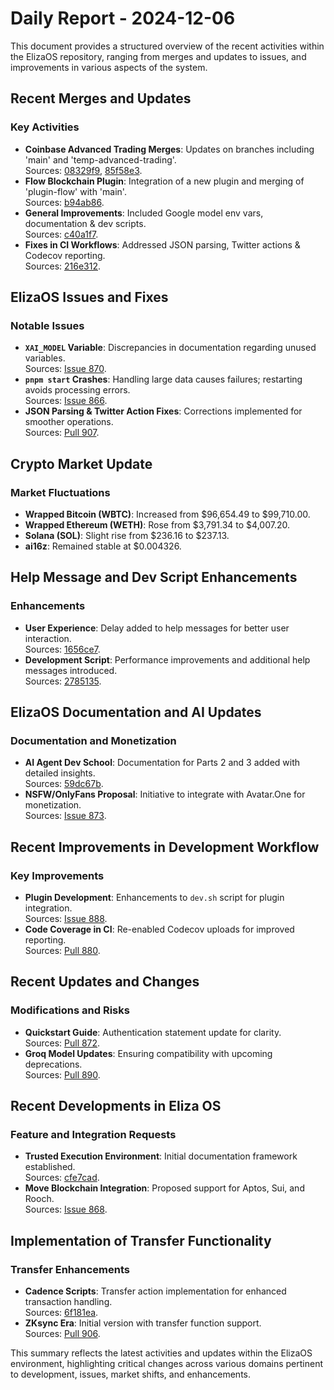 # Daily Report - 2024-12-06

This document provides a structured overview of the recent activities within the ElizaOS repository, ranging from merges and updates to issues, and improvements in various aspects of the system.

## Recent Merges and Updates

### Key Activities

- **Coinbase Advanced Trading Merges**: Updates on branches including 'main' and 'temp-advanced-trading'.  
  Sources: [08329f9](https://github.com/elizaOS/eliza/commit/08329f9db54984facd326b6cdbb1ef47b09c830d), [85f58e3](https://github.com/elizaOS/eliza/commit/85f58e3fd33eecb41f824f4f41651fba62fc7f73).
- **Flow Blockchain Plugin**: Integration of a new plugin and merging of 'plugin-flow' with 'main'.  
  Sources: [b94ab86](https://github.com/elizaOS/eliza/commit/b94ab86bfa89f021e155cef7d37aba17712ff4ff).
- **General Improvements**: Included Google model env vars, documentation & dev scripts.  
  Sources: [c40a1f7](https://github.com/elizaOS/eliza/commit/c40a1f785c578f2c4e1dff28d010a4e03995a68c).
- **Fixes in CI Workflows**: Addressed JSON parsing, Twitter actions & Codecov reporting.  
  Sources: [216e312](https://github.com/elizaOS/eliza/commit/216e3127ca77060bebc3765a032f96b9a441e4ab).

## ElizaOS Issues and Fixes

### Notable Issues

- **`XAI_MODEL` Variable**: Discrepancies in documentation regarding unused variables.  
  Sources: [Issue 870](https://github.com/elizaOS/eliza/issues/870).
- **`pnpm start` Crashes**: Handling large data causes failures; restarting avoids processing errors.  
  Sources: [Issue 866](https://github.com/elizaOS/eliza/issues/866).
- **JSON Parsing & Twitter Action Fixes**: Corrections implemented for smoother operations.  
  Sources: [Pull 907](https://github.com/elizaOS/eliza/pull/907).

## Crypto Market Update

### Market Fluctuations

- **Wrapped Bitcoin (WBTC)**: Increased from $96,654.49 to $99,710.00.
- **Wrapped Ethereum (WETH)**: Rose from $3,791.34 to $4,007.20.
- **Solana (SOL)**: Slight rise from $236.16 to $237.13.
- **ai16z**: Remained stable at $0.004326.

## Help Message and Dev Script Enhancements

### Enhancements

- **User Experience**: Delay added to help messages for better user interaction.  
  Sources: [1656ce7](https://github.com/elizaOS/eliza/commit/1656ce786d1b0a9be1efccd3f2f82af2db4077b1).
- **Development Script**: Performance improvements and additional help messages introduced.  
  Sources: [2785135](https://github.com/elizaOS/eliza/commit/2785135d8524045f65c78ad724b077299033b238).

## ElizaOS Documentation and AI Updates

### Documentation and Monetization

- **AI Agent Dev School**: Documentation for Parts 2 and 3 added with detailed insights.  
  Sources: [59dc67b](https://github.com/elizaOS/eliza/commit/59dc67b3f526edacac1c2e459c9079f3a6a41b49).
- **NSFW/OnlyFans Proposal**: Initiative to integrate with Avatar.One for monetization.  
  Sources: [Issue 873](https://github.com/elizaOS/eliza/issues/873).

## Recent Improvements in Development Workflow

### Key Improvements

- **Plugin Development**: Enhancements to `dev.sh` script for plugin integration.  
  Sources: [Issue 888](https://github.com/elizaOS/eliza/issues/888).
- **Code Coverage in CI**: Re-enabled Codecov uploads for improved reporting.  
  Sources: [Pull 880](https://github.com/elizaOS/eliza/pull/880).

## Recent Updates and Changes

### Modifications and Risks

- **Quickstart Guide**: Authentication statement update for clarity.  
  Sources: [Pull 872](https://github.com/elizaOS/eliza/pull/872).
- **Groq Model Updates**: Ensuring compatibility with upcoming deprecations.  
  Sources: [Pull 890](https://github.com/elizaOS/eliza/pull/890).

## Recent Developments in Eliza OS

### Feature and Integration Requests

- **Trusted Execution Environment**: Initial documentation framework established.  
  Sources: [cfe7cad](https://github.com/elizaOS/eliza/commit/cfe7cad3ca5a4a9a461912c17d4071c093c42ff1).
- **Move Blockchain Integration**: Proposed support for Aptos, Sui, and Rooch.  
  Sources: [Issue 868](https://github.com/elizaOS/eliza/issues/868).

## Implementation of Transfer Functionality

### Transfer Enhancements

- **Cadence Scripts**: Transfer action implementation for enhanced transaction handling.  
  Sources: [6f181ea](https://github.com/elizaOS/eliza/commit/6f181ea3afae780d8c8fbe81542c51f7b0880e16).
- **ZKsync Era**: Initial version with transfer function support.  
  Sources: [Pull 906](https://github.com/elizaOS/eliza/pull/906).

This summary reflects the latest activities and updates within the ElizaOS environment, highlighting critical changes across various domains pertinent to development, issues, market shifts, and enhancements.
